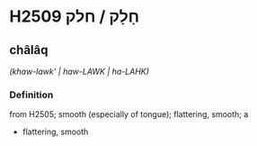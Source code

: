 # H2509 חָלָק / חלק

## châlâq

_(khaw-lawk' | haw-LAWK | ha-LAHK)_

### Definition

from H2505; smooth (especially of tongue); flattering, smooth; a

- flattering, smooth
